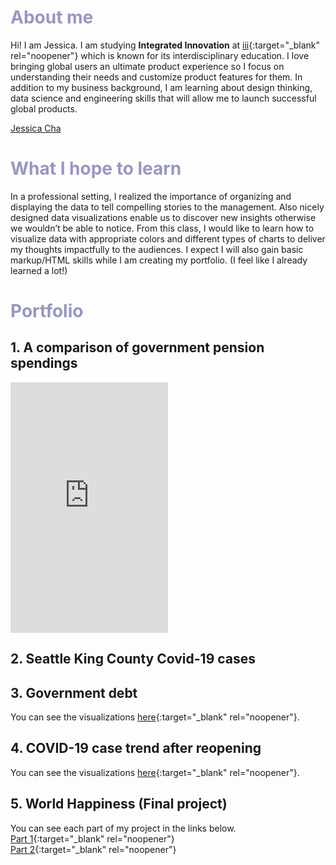 # <span style="color:#9797C1">About me</span>

Hi! I am Jessica. I am studying **Integrated Innovation** at [iii](https://www.cmu.edu/iii/index.html){:target="_blank" rel="noopener"} which is known for its interdisciplinary education. I love bringing global users an ultimate product experience so I focus on understanding their needs and customize product features for them. In addition to my business background, I am learning about design thinking, data science and engineering skills that will allow me to launch successful global products.

<script type="text/javascript" src="https://platform.linkedin.com/badges/js/profile.js" async defer></script>

<div class="LI-profile-badge"  data-version="v1" data-size="medium" data-locale="en_US" data-type="horizontal" data-theme="light" data-vanity="jescha"><a class="LI-simple-link" href='https://www.linkedin.com/in/jescha?trk=profile-badge'>Jessica Cha</a></div>

# <span style="color:#9797C1">What I hope to learn</span>

In a professional setting, I realized the importance of organizing and displaying the data to tell compelling stories to the management. Also nicely designed data visualizations enable us to discover new insights otherwise we wouldn’t be able to notice. From this class, I would like to learn how to visualize data with appropriate colors and different types of charts to deliver my thoughts impactfully to the audiences. I expect I will also gain basic markup/HTML skills while I am creating my portfolio. (I feel like I already learned a lot!)

# <span style="color:#9797C1">Portfolio</span>

## 1. A comparison of government pension spendings

<iframe title="[ Brazil's golden oldie blowout ]" aria-label="chart" id="datawrapper-chart-XqnwK" src="https://datawrapper.dwcdn.net/XqnwK/1/" scrolling="no" frameborder="0" style="width: 0; min-width: 50% !important; border: none;" height="401"></iframe><script type="text/javascript">!function(){"use strict";window.addEventListener("message",(function(a){if(void 0!==a.data["datawrapper-height"])for(var e in a.data["datawrapper-height"]){var t=document.getElementById("datawrapper-chart-"+e)||document.querySelector("iframe[src*='"+e+"']");t&&(t.style.height=a.data["datawrapper-height"][e]+"px")}}))}();
</script>

## 2. Seattle King County Covid-19 cases

<div class="flourish-embed flourish-chart" data-src="visualisation/5255812" data-width="50%"><script src="https://public.flourish.studio/resources/embed.js"></script></div>

## 3. Government debt

You can see the visualizations [here](https://jessicacha.github.io/tswd/governmentdebt){:target="_blank" rel="noopener"}.

## 4. COVID-19 case trend after reopening

You can see the visualizations [here](https://jessicacha.github.io/tswd/covid19){:target="_blank" rel="noopener"}.

## 5. World Happiness (Final project)
You can see each part of my project in the links below. <br/>
[Part 1](https://jessicacha.github.io/tswd/finalproject){:target="_blank" rel="noopener"}<br/>
[Part 2](https://jessicacha.github.io/tswd/finalproject2){:target="_blank" rel="noopener"}
